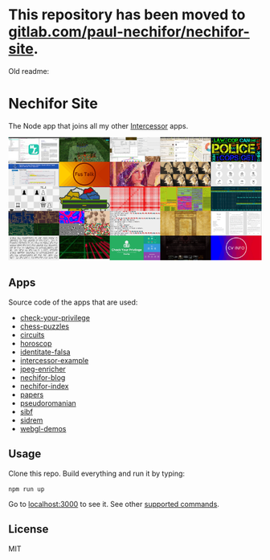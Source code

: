 # This repository has been moved to [gitlab.com/paul-nechifor/nechifor-site](http://gitlab.com/paul-nechifor/nechifor-site).

Old readme:

# Nechifor Site

The Node app that joins all my other [Intercessor][] apps.

![Nechifor Site screenshot.](screenshot.png)

## Apps

Source code of the apps that are used:

* [check-your-privilege](https://github.com/paul-nechifor/check-your-privilege)
* [chess-puzzles](https://github.com/paul-nechifor/chess-puzzles)
* [circuits](https://github.com/paul-nechifor/circuits)
* [horoscop](https://github.com/paul-nechifor/horoscop)
* [identitate-falsa](https://github.com/paul-nechifor/identitate-falsa)
* [intercessor-example](https://github.com/paul-nechifor/intercessor-example)
* [jpeg-enricher](https://github.com/paul-nechifor/jpeg-enricher)
* [nechifor-blog](https://github.com/paul-nechifor/nechifor-blog)
* [nechifor-index](https://github.com/paul-nechifor/nechifor-index)
* [papers](https://github.com/paul-nechifor/papers)
* [pseudoromanian](https://github.com/paul-nechifor/pseudoromanian)
* [sibf](https://github.com/paul-nechifor/sibf)
* [sidrem](https://github.com/paul-nechifor/sidrem)
* [webgl-demos](https://github.com/paul-nechifor/webgl-demos)

## Usage

Clone this repo. Build everything and run it by typing:

    npm run up

Go to [localhost:3000](http://localhost:3000) to see it. See other [supported
commands][sc].

## License

MIT

[Intercessor]: https://github.com/paul-nechifor/intercessor
[sc]: https://github.com/paul-nechifor/intercessor#supported-commands
